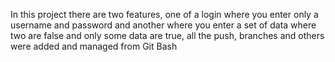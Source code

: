 In this project there are two features, one of a login where you enter only a username and password 
and another where you enter a set of data where two are false and only some data are true, all the push, branches and others were added and managed from Git Bash
